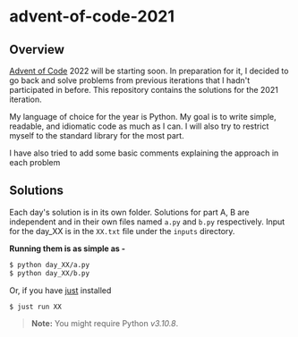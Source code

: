 # advent-of-code-2021

## Overview

[Advent of Code](https://adventofcode.com/) 2022 will be starting soon. In preparation for it, I decided to go back and solve problems from previous 
iterations that I hadn't participated in before. This repository contains the solutions for the 2021 iteration. 

My language of choice for the year is Python. My goal is to write simple, readable, and idiomatic code as much as I can. I will also try to 
restrict myself to the standard library for the most part.

I have also tried to add some basic comments explaining the approach in each problem

## Solutions 

Each day's solution is in its own folder. Solutions for part A, B are independent and in their own files named `a.py` and `b.py` respectively.
Input for the day_XX is in the `XX.txt` file under the `inputs` directory.

**Running them is as simple as -**

```bash
$ python day_XX/a.py
$ python day_XX/b.py
``` 

Or, if you have [just](https://github.com/casey/just) installed 

```bash
$ just run XX
```

> **Note:** You might require Python _v3.10.8_.
